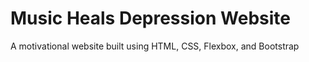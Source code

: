 # Music Heals Depression Website
A motivational website built using HTML, CSS, Flexbox, and Bootstrap 
